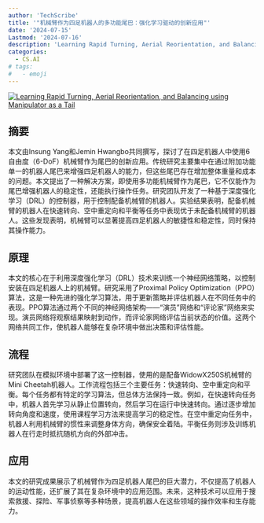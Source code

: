```yaml
---
author: 'TechScribe'
title: '"机械臂作为四足机器人的多功能尾巴：强化学习驱动的创新应用"'
date: '2024-07-15'
Lastmod: '2024-07-16'
description: 'Learning Rapid Turning, Aerial Reorientation, and Balancing using Manipulator as a Tail'
categories:
  - CS.AI
# tags:
#   - emoji
---
```


[![Learning Rapid Turning, Aerial Reorientation, and Balancing using Manipulator as a Tail](https://arxiv-research-1301205113.cos.ap-guangzhou.myqcloud.com/images/2407.10420v1.pdf_0.jpg)](https://arxiv.org/abs/2407.10420v1)

## 摘要

本文由Insung Yang和Jemin Hwangbo共同撰写，探讨了在四足机器人中使用6自由度（6-DoF）机械臂作为尾巴的创新应用。传统研究主要集中在通过附加功能单一的机器人尾巴来增强四足机器人的能力，但这些尾巴存在增加整体重量和成本的问题。本文提出了一种解决方案，即使用多功能机械臂作为尾巴，它不仅能作为尾巴增强机器人的稳定性，还能执行操作任务。研究团队开发了一种基于深度强化学习（DRL）的控制器，用于控制配备机械臂的机器人。实验结果表明，配备机械臂的机器人在快速转向、空中重定向和平衡等任务中表现优于未配备机械臂的机器人。这些发现表明，机械臂可以显著提高四足机器人的敏捷性和稳定性，同时保持其操作能力。<!--more-->

## 原理

本文的核心在于利用深度强化学习（DRL）技术来训练一个神经网络策略，以控制安装在四足机器人上的机械臂。研究采用了Proximal Policy Optimization（PPO）算法，这是一种先进的强化学习算法，用于更新策略并评估机器人在不同任务中的表现。PPO算法通过两个不同的神经网络架构——“演员”网络和“评论家”网络来实现。演员网络将观察结果映射到动作，而评论家网络评估当前状态的价值。这两个网络共同工作，使机器人能够在复杂环境中做出决策和评估性能。

## 流程

研究团队在模拟环境中部署了这一控制器，使用的是配备WidowX250S机械臂的Mini Cheetah机器人。工作流程包括三个主要任务：快速转向、空中重定向和平衡。每个任务都有特定的学习算法，但总体方法保持一致。例如，在快速转向任务中，机器人首先学习从静止位置转向，然后学习在运行中快速转向。通过逐步增加转向角度和速度，使用课程学习方法来提高学习的稳定性。在空中重定向任务中，机器人利用机械臂的惯性来调整身体方向，确保安全着陆。平衡任务则涉及训练机器人在行走时抵抗随机方向的外部冲击。

## 应用

本文的研究成果展示了机械臂作为四足机器人尾巴的巨大潜力，不仅提高了机器人的运动性能，还扩展了其在复杂环境中的应用范围。未来，这种技术可以应用于搜索救援、探险、军事侦察等多种场景，提高机器人在这些领域的操作效率和生存能力。